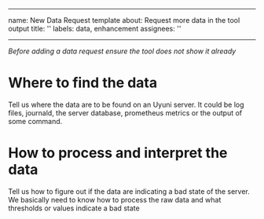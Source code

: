 <!--
SPDX-FileCopyrightText: 2023 SUSE LLC

SPDX-License-Identifier: Apache-2.0
-->

---
name: New Data Request template
about: Request more data in the tool output
title: ''
labels: data, enhancement
assignees: ''

---

*Before adding a data request ensure the tool does not show it already*

# Where to find the data

Tell us where the data are to be found on an Uyuni server. It could be log files, journald, the server database, prometheus metrics or the output of some command.

# How to process and interpret the data

Tell us how to figure out if the data are indicating a bad state of the server. We basically need to know how  to process the raw data and what thresholds or values indicate a bad state

